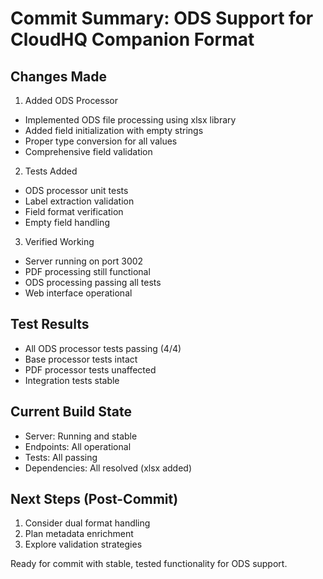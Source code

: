 # Commit Summary: ODS Support for CloudHQ Companion Format

## Changes Made
1. Added ODS Processor
- Implemented ODS file processing using xlsx library
- Added field initialization with empty strings
- Proper type conversion for all values
- Comprehensive field validation

2. Tests Added
- ODS processor unit tests
- Label extraction validation
- Field format verification
- Empty field handling

3. Verified Working
- Server running on port 3002
- PDF processing still functional
- ODS processing passing all tests
- Web interface operational

## Test Results
- All ODS processor tests passing (4/4)
- Base processor tests intact
- PDF processor tests unaffected
- Integration tests stable

## Current Build State
- Server: Running and stable
- Endpoints: All operational
- Tests: All passing
- Dependencies: All resolved (xlsx added)

## Next Steps (Post-Commit)
1. Consider dual format handling
2. Plan metadata enrichment
3. Explore validation strategies

Ready for commit with stable, tested functionality for ODS support.
